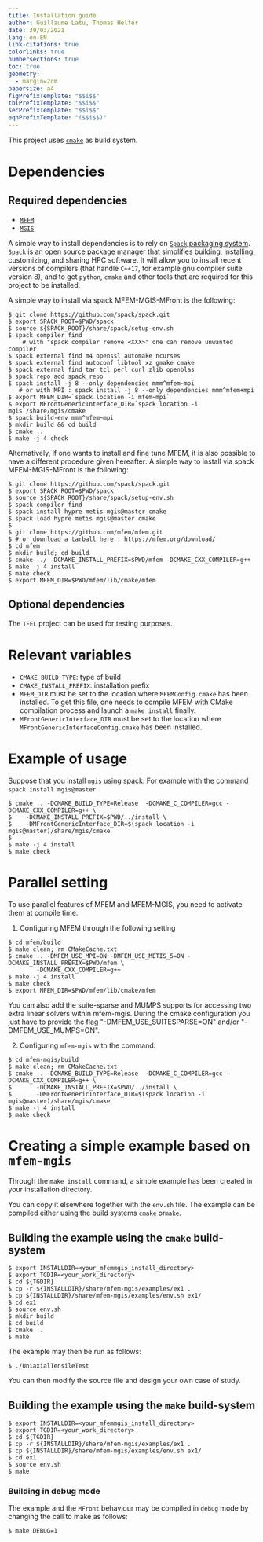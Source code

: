 ```yaml
---
title: Installation guide
author: Guillaume Latu, Thomas Helfer
date: 30/03/2021
lang: en-EN
link-citations: true
colorlinks: true
numbersections: true
toc: true
geometry:
  - margin=2cm
papersize: a4
figPrefixTemplate: "$$i$$"
tblPrefixTemplate: "$$i$$"
secPrefixTemplate: "$$i$$"
eqnPrefixTemplate: "($$i$$)"
---
```


This project uses [`cmake`](https://cmake.org/) as build system.

# Dependencies

## Required dependencies

- [`MFEM`](https://mfem.org/)
- [`MGIS`](https://github.com/thelfer/MFrontGenericInterfaceSupport)

A simple way to install dependencies is to rely on [`Spack` packaging
system](https://spack.io/). `Spack` is an open source package manager
that simplifies building, installing, customizing, and sharing HPC
software. It will allow you to install recent versions of compilers
(that handle `C++17`, for example gnu compiler suite version 8), and to
get `python`, `cmake` and other tools that are required for this project
to be installed.


A simple way to install via spack MFEM-MGIS-MFront is the following:
~~~~{.bash}
$ git clone https://github.com/spack/spack.git
$ export SPACK_ROOT=$PWD/spack
$ source ${SPACK_ROOT}/share/spack/setup-env.sh
$ spack compiler find
    # with "spack compiler remove <XXX>" one can remove unwanted compiler
$ spack external find m4 openssl automake ncurses
$ spack external find autoconf libtool xz gmake cmake
$ spack external find tar tcl perl curl zlib openblas
$ spack repo add spack_repo
$ spack install -j 8 --only dependencies mmm^mfem~mpi
   # or with MPI : spack install -j 8 --only dependencies mmm^mfem+mpi
$ export MFEM_DIR=`spack location -i mfem~mpi`
$ export MFrontGenericInterface_DIR=`spack location -i mgis`/share/mgis/cmake
$ spack build-env mmm^mfem~mpi
$ mkdir build && cd build
$ cmake .. 
$ make -j 4 check
~~~~

Alternatively, if one wants to install and fine tune MFEM,
it is also possible to have a different procedure given hereafter: 
A simple way to install via spack MFEM-MGIS-MFront is the following:

~~~~{.bash}
$ git clone https://github.com/spack/spack.git
$ export SPACK_ROOT=$PWD/spack
$ source ${SPACK_ROOT}/share/spack/setup-env.sh
$ spack compiler find
$ spack install hypre metis mgis@master cmake
$ spack load hypre metis mgis@master cmake
$ 
$ git clone https://github.com/mfem/mfem.git
$ # or download a tarball here : https://mfem.org/download/
$ cd mfem
$ mkdir build; cd build
$ cmake ../ -DCMAKE_INSTALL_PREFIX=$PWD/mfem -DCMAKE_CXX_COMPILER=g++ 
$ make -j 4 install
$ make check
$ export MFEM_DIR=$PWD/mfem/lib/cmake/mfem
~~~~


## Optional dependencies

The `TFEL` project can be used for testing purposes.

# Relevant variables

- `CMAKE_BUILD_TYPE`: type of build
- `CMAKE_INSTALL_PREFIX`: installation prefix
- `MFEM_DIR` must be set to the location where `MFEMConfig.cmake` has
  been installed. To get this file, one needs to compile MFEM with CMake
  compilation process and launch a `make install` finally.
- `MFrontGenericInterface_DIR` must be set to the location where
  `MFrontGenericInterfaceConfig.cmake` has been installed.

# Example of usage

Suppose that you install `mgis` using spack. For example with the command `spack install mgis@master`.

~~~~{.bash}
$ cmake .. -DCMAKE_BUILD_TYPE=Release  -DCMAKE_C_COMPILER=gcc -DCMAKE_CXX_COMPILER=g++ \
$    -DCMAKE_INSTALL_PREFIX=$PWD/../install \
$    -DMFrontGenericInterface_DIR=$(spack location -i mgis@master)/share/mgis/cmake
$ 
$ make -j 4 install
$ make check
~~~~

# Parallel setting

To use parallel features of MFEM and MFEM-MGIS, you need to activate them at compile time.

1. Configuring MFEM through the following setting

~~~~{.bash}
$ cd mfem/build
$ make clean; rm CMakeCache.txt
$ cmake .. -DMFEM_USE_MPI=ON -DMFEM_USE_METIS_5=ON -DCMAKE_INSTALL_PREFIX=$PWD/mfem \
        -DCMAKE_CXX_COMPILER=g++
$ make -j 4 install
$ make check
$ export MFEM_DIR=$PWD/mfem/lib/cmake/mfem
~~~~

   You can also add the suite-sparse and MUMPS supports for accessing two extra linear
   solvers within mfem-mgis. During the cmake configuration you just have to provide
   the flag "-DMFEM_USE_SUITESPARSE=ON" and/or "-DMFEM_USE_MUMPS=ON". 
   
2. Configuring `mfem-mgis` with the command:

~~~~{.bash}
$ cd mfem-mgis/build
$ make clean; rm CMakeCache.txt
$ cmake .. -DCMAKE_BUILD_TYPE=Release  -DCMAKE_C_COMPILER=gcc -DCMAKE_CXX_COMPILER=g++ \
$       -DCMAKE_INSTALL_PREFIX=$PWD/../install \
$       -DMFrontGenericInterface_DIR=$(spack location -i mgis@master)/share/mgis/cmake
$ make -j 4 install
$ make check
~~~~~

# Creating a simple example based on `mfem-mgis`

Through the `make install` command, a simple example has been created in
your installation directory.

You can copy it elsewhere together with the `env.sh` file. The example
can be compiled either using the build systems `cmake` or`make`.

## Building the example using the `cmake` build-system

~~~~{.bash}
$ export INSTALLDIR=<your_mfemmgis_install_directory>
$ export TGDIR=<your_work_directory>
$ cd ${TGDIR}
$ cp -r ${INSTALLDIR}/share/mfem-mgis/examples/ex1 .
$ cp ${INSTALLDIR}/share/mfem-mgis/examples/env.sh ex1/
$ cd ex1
$ source env.sh
$ mkdir build
$ cd build
$ cmake ..
$ make
~~~~

The example may then be run as follows:

~~~~{.bash}
$ ./UniaxialTensileTest 
~~~~

You can then modify the source file and design your
own case of study.

## Building the example using the `make` build-system

~~~~{.bash}
$ export INSTALLDIR=<your_mfemmgis_install_directory>
$ export TGDIR=<your_work_directory>
$ cd ${TGDIR}
$ cp -r ${INSTALLDIR}/share/mfem-mgis/examples/ex1 .
$ cp ${INSTALLDIR}/share/mfem-mgis/examples/env.sh ex1/
$ cd ex1
$ source env.sh
$ make
~~~~

### Building in debug mode

The example and the `MFront` behaviour may be compiled in `debug` mode
by changing the call to make as follows:

~~~~{.bash}
$ make DEBUG=1
~~~~



